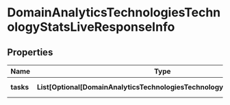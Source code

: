 # DomainAnalyticsTechnologiesTechnologyStatsLiveResponseInfo


## Properties

| Name | Type | Description | Notes |
|------------ | ------------- | ------------- | -------------|
**tasks** | **List[Optional[DomainAnalyticsTechnologiesTechnologyStatsLiveTaskInfo]]** | array of tasks |[optional]|